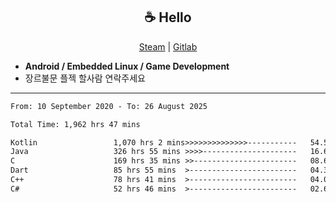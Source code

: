 <h2 align="center"> ☕ Hello </h2>

<p align="center">
  <a href="https://steamcommunity.com/id/Niforances/">Steam</a> |
  <a href="https://gitlab.com/niforances">Gitlab</a>
</p>

 - **Android / Embedded Linux / Game Development**
 - 장르불문 플젝 할사람 연락주세요

------

<!--START_SECTION:waka-->

```txt
From: 10 September 2020 - To: 26 August 2025

Total Time: 1,962 hrs 47 mins

Kotlin                 1,070 hrs 2 mins>>>>>>>>>>>>>>-----------   54.52 %
Java                   326 hrs 55 mins >>>>---------------------   16.66 %
C                      169 hrs 35 mins >>-----------------------   08.64 %
Dart                   85 hrs 55 mins  >------------------------   04.38 %
C++                    78 hrs 41 mins  >------------------------   04.01 %
C#                     52 hrs 46 mins  >------------------------   02.69 %
```

<!--END_SECTION:waka-->
